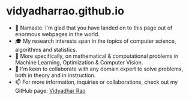 # vidyadharrao.github.io

- 👋 Namaste. I'm glad that you have landed on to this page out of enormous webpages in the world.  
- 🎓 My research interests span in the topics of computer science, algorithms and statistics.
- 💞️ More specifically, on mathematical & computational problems in Machine Learning, Optimization & Computer Vision.
- 👀 I'm keen to collaborate with any domain expert to solve problems, both in theory and in instruction.
- 📫 For more information, inquiries or collaborations, check out my GitHub page: <a href=https://vidyadharrao.github.io/> Vidyadhar Rao </a>		
    

